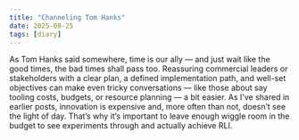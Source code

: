 ```yaml
---
title: "Channeling Tom Hanks"
date: 2025-08-25
tags: [diary]
---
```


As Tom Hanks said somewhere, time is our ally — and just wait like the good times, the bad times shall pass too.
Reassuring commercial leaders or stakeholders with a clear plan, a defined implementation path, and well-set objectives can make even tricky conversations — like those about say tooling costs, budgets, or resource planning — a bit easier. As I’ve shared in earlier posts, innovation is expensive and, more often than not, doesn’t see the light of day. That’s why it’s important to leave enough wiggle room in the budget to see experiments through and actually achieve RLI.
